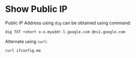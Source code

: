 # Show Public IP

Public IP Address using `dig` can be obtained using command:

```bash
dig TXT +short o-o.myaddr.l.google.com @ns1.google.com
```

Alternate using `curl`:

```bash
curl ifconfig.me
```
